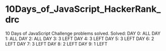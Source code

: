 # 10Days_of_JavaScript_HackerRank_drc
10 Days of JavaScript Challenge problems solved.
Solved:
DAY 0: ALL
DAY 1: ALL
DAY 2: ALL
DAY 3: 3 LEFT
DAY 4: 3 LEFT
DAY 5: 3 LEFT
DAY 6: 2 LEFT
DAY 7: 3 LEFT
DAY 8: 2 LEFT
DAY 9: 1 LEFT
